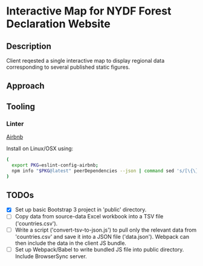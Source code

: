 # Interactive Map for NYDF Forest Declaration Website

## Description

Client reqested a single interactive map to display regional data corresponding to several published static figures.

## Approach

## Tooling

### Linter

[Airbnb](https://github.com/airbnb/javascript/tree/master/packages/eslint-config-airbnb)

Install on Linux/OSX using:

```bash
(
  export PKG=eslint-config-airbnb;
  npm info "$PKG@latest" peerDependencies --json | command sed 's/[\{\},]//g ; s/: /@/g' | xargs npm install --save-dev "$PKG@latest"
)
```

## TODOs

- [x] Set up basic Bootstrap 3 project in 'public' directory.
- [ ] Copy data from source-data Excel workbook into a TSV file ('countries.csv').
- [ ] Write a script ('convert-tsv-to-json.js') to pull only the relevant data from 'countries.csv' and save it into a JSON file ('data.json'). Webpack can then include the data in the client JS bundle.
- [ ] Set up Webpack/Babel to write bundled JS file into public directory. Include BrowserSync server.
